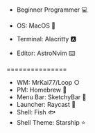 - Beginner Programmer 💻

- OS: MacOS 
- Terminal: Alacritty 🅰️
- Editor: AstroNvim ⌨️

===============

- WM: MrKai77/Loop ○
- PM: Homebrew 🍺
- Menu Bar: SketchyBar 📏
- Launcher: Raycast 🚀
- Shell: Fish 🐟
- Shell Theme: Starship ⭐

